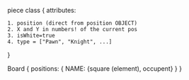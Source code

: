 piece class {
    attributes:
    
    1. position (direct from position OBJECT)
    2. X and Y in numbers! of the current pos
    3. isWhite=true
    4. type = ["Pawn", "Knight", ...]
}



Board {
    positions:
        {
            NAME: {square (element), occupent}
        }
}